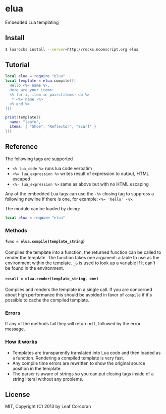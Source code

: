 # elua

Embedded Lua templating

## Install

```bash
$ luarocks install --server=http://rocks.moonscript.org elua
```

## Tutorial

```lua
local elua = require "elua"
local template = elua.compile([[
  Hello <%= name %>,
  Here are your items:
  <% for i, item in pairs(items) do %>
   * <%= name -%>
  <% end %>
]])

print(template({
  name: "leafo",
  items: { "Shoe", "Reflector", "Scarf" }
}))

```

## Reference

The following tags are supported

* `<% lua_code %>` runs lua code verbatim
* `<%= lua_expression %>` writes result of expression to output, HTML escaped
* `<%- lua_expression %>` same as above but with no HTML escaping

Any of the embedded Lua tags can use the `-%>` closing tag to suppress a
following newline if there is one, for example: `<%= 'hello' -%>`.

The module can be loaded by doing:

```lua
local elua = require "elua"
```

### Methods

#### `func = elua.compile(template_string)`

Compiles the template into a function, the returned function can be called to
render the template. The function takes one argument: a table to use as the
environment within the template. `_G` is used to look up a variable if it can't
be found in the environment.

#### `result = elua.render(template_string, env)`

Compiles and renders the template in a single call. If you are concerned about
high performance this should be avoided in favor of `compile` if it's possible
to cache the compiled template.

### Errors

If any of the methods fail they will return `nil`, followed by the error
message.

### How it works

* Templates are transparently translated into Lua code and then loaded as a
  function. Rendering a compiled template is very fast.
* Any compile time errors are rewritten to show the original source position in
  the template.
* The parser is aware of strings so you can put closing tags inside of a string
  literal without any problems.

## License

MIT, Copyright (C) 2013 by Leaf Corcoran

